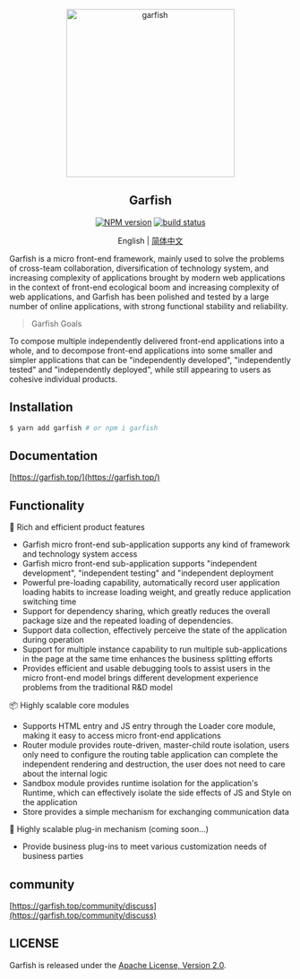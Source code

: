 <p align="center">
  <img src="https://lf3-static.bytednsdoc.com/obj/eden-cn/dhozeh7vhpebvog/open-garfish/icons/Garfish-icon-Square.png" width="300" alt="garfish" />
</p>

<div align="center">
  <h2>Garfish</h2>
</div>

<div align="center">

[![NPM version](https://img.shields.io/npm/v/garfish.svg?style=flat-square)](https://www.npmjs.com/package/garfish) [![build status](https://github.com/modern-js-dev/garfish/actions/workflows/ci.yml/badge.svg?branch=master)](https://github.com/modern-js-dev/garfish/actions/workflows/ci.yml)

</div>

<div align="center">

English | [简体中文](./README.ch.md)

</div>

Garfish is a micro front-end framework, mainly used to solve the problems of cross-team collaboration, diversification of technology system, and increasing complexity of applications brought by modern web applications in the context of front-end ecological boom and increasing complexity of web applications, and Garfish has been polished and tested by a large number of online applications, with strong functional stability and reliability.

> Garfish Goals

To compose multiple independently delivered front-end applications into a whole, and to decompose front-end applications into some smaller and simpler applications that can be "independently developed", "independently tested" and "independently deployed", while still appearing to users as cohesive individual products.

## Installation

```bash
$ yarn add garfish # or npm i garfish
```

## Documentation

[https://garfish.top/](https://garfish.top/)

## Functionality

🌈 Rich and efficient product features

- Garfish micro front-end sub-application supports any kind of framework and technology system access
- Garfish micro front-end sub-application supports "independent development", "independent testing" and "independent deployment
- Powerful pre-loading capability, automatically record user application loading habits to increase loading weight, and greatly reduce application switching time
- Support for dependency sharing, which greatly reduces the overall package size and the repeated loading of dependencies.
- Support data collection, effectively perceive the state of the application during operation
- Support for multiple instance capability to run multiple sub-applications in the page at the same time enhances the business splitting efforts
- Provides efficient and usable debugging tools to assist users in the micro front-end model brings different development experience problems from the traditional R&D model

📦 Highly scalable core modules

- Supports HTML entry and JS entry through the Loader core module, making it easy to access micro front-end applications
- Router module provides route-driven, master-child route isolation, users only need to configure the routing table application can complete the independent rendering and destruction, the user does not need to care about the internal logic
- Sandbox module provides runtime isolation for the application's Runtime, which can effectively isolate the side effects of JS and Style on the application
- Store provides a simple mechanism for exchanging communication data

🎯 Highly scalable plug-in mechanism (coming soon...)

- Provide business plug-ins to meet various customization needs of business parties

## community

[https://garfish.top/community/discuss](https://garfish.top/community/discuss)

## LICENSE

Garfish is released under the [Apache License, Version 2.0](http://www.apache.org/licenses/LICENSE-2.0).
